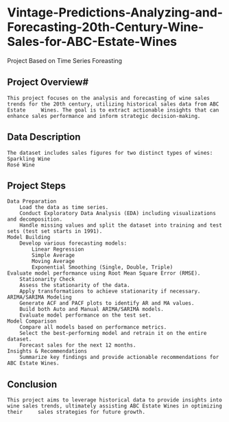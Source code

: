 # Vintage-Predictions-Analyzing-and-Forecasting-20th-Century-Wine-Sales-for-ABC-Estate-Wines
Project Based on Time Series Foreasting 
## Project Overview#
	This project focuses on the analysis and forecasting of wine sales trends for the 20th century, utilizing historical sales data from ABC Estate 	Wines. The goal is to extract actionable insights that can enhance sales performance and inform strategic decision-making.
## Data Description
	The dataset includes sales figures for two distinct types of wines:
	Sparkling Wine
	Rosé Wine
## Project Steps
	Data Preparation
		Load the data as time series.
		Conduct Exploratory Data Analysis (EDA) including visualizations and decomposition.
		Handle missing values and split the dataset into training and test sets (test set starts in 1991).
	Model Building
		Develop various forecasting models:
			Linear Regression
			Simple Average
			Moving Average
			Exponential Smoothing (Single, Double, Triple)
	Evaluate model performance using Root Mean Square Error (RMSE).
		Stationarity Check
		Assess the stationarity of the data.
		Apply transformations to achieve stationarity if necessary.
	ARIMA/SARIMA Modeling
		Generate ACF and PACF plots to identify AR and MA values.
		Build both Auto and Manual ARIMA/SARIMA models.
		Evaluate model performance on the test set.
	Model Comparison
		Compare all models based on performance metrics.
		Select the best-performing model and retrain it on the entire dataset.
		Forecast sales for the next 12 months.
	Insights & Recommendations
		Summarize key findings and provide actionable recommendations for ABC Estate Wines.
## Conclusion
	This project aims to leverage historical data to provide insights into wine sales trends, ultimately assisting ABC Estate Wines in optimizing their 	sales strategies for future growth.
